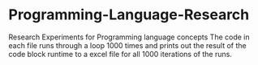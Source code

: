 # Programming-Language-Research
Research Experiments for Programming language concepts
The code in each file runs through a loop 1000 times and prints out the result of the code block runtime to a excel file for all 1000 iterations
of the runs.
